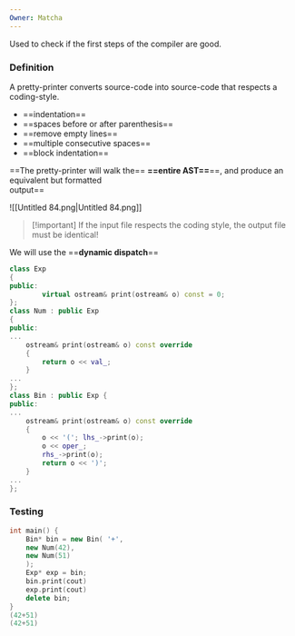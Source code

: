```yaml
---
Owner: Matcha
---
```

Used to check if the first steps of the compiler are good.
  
### Definition
A pretty-printer converts source-code into source-code that respects a coding-style.
- ==indentation==
- ==spaces before or after parenthesis==
- ==remove empty lines==
- ==multiple consecutive spaces==
- ==block indentation==
  
==The pretty-printer will walk the== **==entire AST==**==, and produce an equivalent but formatted  
output==
  
![[Untitled 84.png|Untitled 84.png]]

> [!important] If the input file respects the coding style, the output file must be identical!
  
  
We will use the ==**dynamic dispatch**==
```C++
class Exp
{
public:
		virtual ostream& print(ostream& o) const = 0;
};
class Num : public Exp
{
public:
...
	ostream& print(ostream& o) const override
	{
		return o << val_;
	}
...
};
class Bin : public Exp {
public:
...
	ostream& print(ostream& o) const override
	{
		o << '('; lhs_->print(o);
		o << oper_;
		rhs_->print(o);
		return o << ')';
	}
...
};
```
  
### Testing
```C++
int main() {
	Bin* bin = new Bin( '+',
	new Num(42),
	new Num(51)
	);
	Exp* exp = bin;
	bin.print(cout)
	exp.print(cout)
	delete bin;
}
(42+51)
(42+51)
```